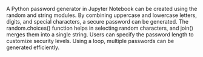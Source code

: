 A Python password generator in Jupyter Notebook can be created using the random and string modules. By combining uppercase and lowercase letters, digits, and special characters, a secure password can be generated. The random.choices() function helps in selecting random characters, and join() merges them into a single string. Users can specify the password length to customize security levels. Using a loop, multiple passwords can be generated efficiently.
